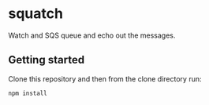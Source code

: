 # squatch
Watch and SQS queue and echo out the messages.

## Getting started

Clone this repository and then from the clone directory run:
```
npm install
```
